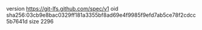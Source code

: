 version https://git-lfs.github.com/spec/v1
oid sha256:03cb9e8bac0329ff181a3355bf8ad69e4f9985f9efd7ab5ce78f2cdcc5b7641d
size 2296
